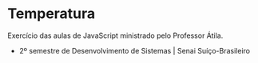 # Temperatura

Exercício das aulas de JavaScript ministrado pelo Professor Átila. 

- 2º semestre de Desenvolvimento de Sistemas | Senai Suíço-Brasileiro
